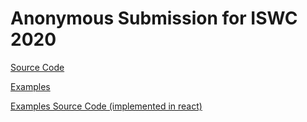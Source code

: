 # Anonymous Submission for ISWC 2020 

[Source Code](https://github.com/AnonymousNinjaTurtle/PipelineVisualizations/tree/master/Implementation)

[Examples](https://anonymousninjaturtle.github.io/Examples)

[Examples Source Code (implemented in react) ](https://github.com/AnonymousNinjaTurtle/Examples-SourceCode)

